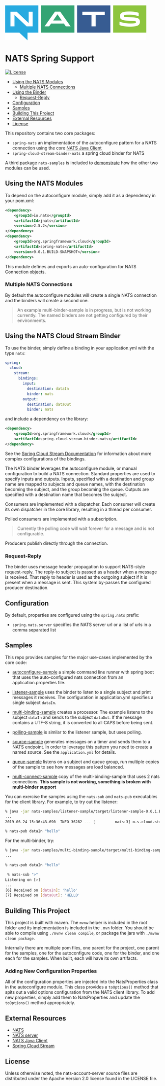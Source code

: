 ![NATS](images/large-logo.png)

# NATS Spring Support

[![License][License-Image]][License-Url]

* [Using the NATS Modules](#using)
  * [Multiple NATS Connections](#multi)
* [Using the Binder](#binder)
  * [Request-Reply](#reqreply)
* [Configuration](#configure)
* [Samples](#samples)
* [Building This Project](#build)
* [External Resources](#resources)
* [License](#license)

This repository contains two core packages:

* `spring-nats` an implementation of the autoconfigure pattern for a NATS connection using the core [NATS Java Client](https://github.com/nats-io/nats.java)
* `spring-cloud-stream-binder-nats` a spring cloud binder for NATS

A third package `nats-samples` is included to <a href="#samples">demonstrate</a> how the other two modules can be used.

## Using the NATS Modules <a name="using"></a>

To depend on the autoconfigure module, simply add it as a dependency in your pom.xml:

```xml
<dependency>
    <groupId>io.nats</groupId>
    <artifactId>jnats</artifactId>
    <version>2.5.2</version>
</dependency>
<dependency>
    <groupId>org.springframework.cloud</groupId>
    <artifactId>spring-nats</artifactId>
    <version>0.0.1.BUILD-SNAPSHOT</version>
</dependency>
```

This module defines and exports an auto-configuration for NATS Connection objects.

### Multiple NATS Connections <a name="multi"></a>

By default the autoconfigure modules will create a single NATS connection and the binders will create a second one.

> An example multi-binder-sample is in progress, but is not working currently. The named binders are not getting configured by their environments.

## Using the NATS Cloud Stream Binder <a name="binder"></a>

To use the binder, simply define a binding in your application.yml with the type `nats`:

```yaml
spring:
  cloud:
    stream:
      bindings:
        input:
          destination: dataIn
          binder: nats
        output:
          destination: dataOut
          binder: nats
```

and include a dependency on the library:

```xml
<dependency>
    <groupId>org.springframework.cloud</groupId>
    <artifactId>spring-cloud-stream-binder-nats</artifactId>
</dependency>
```

See the [Spring Cloud Stream Documentation](https://spring.io/projects/spring-cloud-stream) for information about more complex configurations of the bindings.

The NATS binder leverages the autoconfigure module, or manual configuration to build a NATS connection. Standard properties are used to specify inputs and outputs. Inputs, specified with a destination and group name are mapped to subjects and queue names, with the destination becoming the subject, and the group becoming the queue. Outputs are specified with a destination name that becomes the subject.

Consumers are implemented with a dispatcher. Each consumer will create its own dispatcher in the core library, resulting in a thread per consumer.

Polled consumers are implemented with a subscription.

> Currently the polling code will wait forever for a message and is not configurable.

Producers publish directly through the connection.

### Request-Reply <a name="reqreply"></a>

The binder uses message header propagation to support NATS-style request-reply. The reply-to subject is passed as a header when a message is received. That reply to header is used as the outgoing subject if it is present when a message is sent. This system by-passes the configured producer destination.

## Configuration <a name="configure"></a>

By default, properties are configured using the `spring.nats` prefix:

* `spring.nats.server` specifies the NATS server url or a list of urls in a comma separated list

## Samples <a name="samples"></a>

This repo provides samples for the major use-cases implemented by the core code:

* [autoconfigure-sample](./nats-samples/autoconfigure-sample) a simple command line runner with spring boot that uses the auto-configured nats connection from an application.properties file.

* [listener-sample](./nats-samples/listener-sample) uses the binder to listen to a single subject and print messages it receives. The configuration in application.yml specifies a single subject `dataIn`.

* [multi-binding-sample](./nats-samples/multi-binding-sample) creates a processor. The example listens to the subject `dataIn` and sends to the subject `dataOut`. If the message contains a UTF-8 string, it is converted to all CAPS before being sent.

* [polling-sample](./nats-samples/polling-sample) is similar to the listener sample, but uses polling.

* [source-sample](./nats-samples/source-sample) generates messages on a timer and sends them to a NATS endpoint. In order to leverage this pattern you need to create a named source. See the `application.yml` for details.

* [queue-sample](./nats-samples/queue-sample) listens on a subject and queue group, run multiple copies of the sample to see how messages are load balanced.

* [multi-connect-sample](./nats-samples/multi-connect-sample) copy of the multi-binding-sample that uses 2 nats connections. **This sample is not working, something is broken with multi-binder support**

You can exercise the samples using the `nats-sub` and `nats-pub` executables for the client library. For example, to try out the listener:

```bash
% java -jar nats-samples/listener-sample/target/listener-sample-0.0.1.BUILD-SNAPSHOT.jar --spring.nats.server="nats://localhost:4222"
...
2019-06-24 15:36:43.690  INFO 36282 --- [         nats:3] o.s.cloud.stream.binder.nats.Listener    : received message hello
```

```bash
% nats-pub dataIn "hello"
```

For the multi-binder, try:

```bash
% java -jar nats-samples/multi-binding-sample/target/multi-binding-sample-0.0.1.BUILD-SNAPSHOT.jar --spring.nats.server="nats://localhost:4222"
...

```

```bash
% nats-pub dataIn "hello"
```

```bash
 % nats-sub ">"
Listening on [>]
...
[6] Received on [dataIn]: 'hello'
[7] Received on [dataOut]: 'HELLO'
```

## Building This Project <a name="build"></a>

This project is built with maven. The `mvnw` helper is included in the root folder and its implementation is included in the `.mvn` folder. You should be able to compile using `./mvnw clean compile`, or package the jars with `./mvnw clean package`.

Internally there are multiple pom files, one parent for the project, one parent for the samples, one for the autoconfigure code, one for the binder, and one each for the samples. When built, each will have its own artifacts.

### Adding New Configuration Properties

All of the configuration properties are injected into the NatsProperties class in the autoconfigure module. This class provides a `toOptions()` method that spits out a valid options configuration from the NATS client library. To add new properties, simply add them to NatsProperties and update the `toOptions()` method appropriately.

## External Resources <a name="resources"></a>

* [NATS](https://nats.io/)
* [NATS server](https://github.com/nats-io/gnatsd)
* [NATS Java Client](https://github.com/nats-io/nats.java)
* [Spring Cloud Stream](https://spring.io/projects/spring-cloud-stream)

[License-Url]: https://www.apache.org/licenses/LICENSE-2.0
[License-Image]: https://img.shields.io/badge/License-Apache2-blue.svg

## License <a name="license"></a>

Unless otherwise noted, the nats-account-server source files are distributed under the Apache Version 2.0 license found in the LICENSE file.
